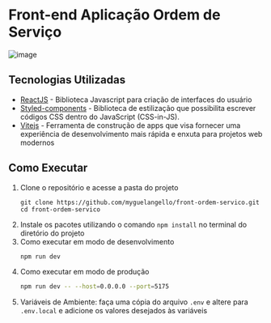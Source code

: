 # Front-end Aplicação Ordem de Serviço

![image](https://github.com/myguelangello/front-ordem-servico/assets/42946156/93ba09e6-01a4-46d1-9db2-2ab9c8f5b8d5)


## Tecnologias Utilizadas

- [ReactJS](https://react.dev/) - Biblioteca Javascript para criação de interfaces do usuário
- [Styled-components](https://styled-components.com/) - Biblioteca de estilização que possibilita escrever códigos CSS dentro do JavaScript (CSS-in-JS).
- [Vitejs](https://vitejs.dev/) - Ferramenta de construção de apps que visa fornecer uma experiência de desenvolvimento mais rápida e enxuta para projetos web modernos

## Como Executar

1. Clone o repositório e acesse a pasta do projeto
   ```shell
   git clone https://github.com/myguelangello/front-ordem-servico.git
   cd front-ordem-servico
    ```
2. Instale os pacotes utilizando o comando `npm install` no terminal do diretório do projeto
3. Como executar em modo de desenvolvimento
   ```bash
   npm run dev
   ```
4. Como executar em modo de produção
   ```bash
   npm run dev -- --host=0.0.0.0 --port=5175
   ```
6. Variáveis de Ambiente: faça uma cópia do arquivo `.env` e altere para `.env.local` e adicione os valores desejados às variáveis
   
